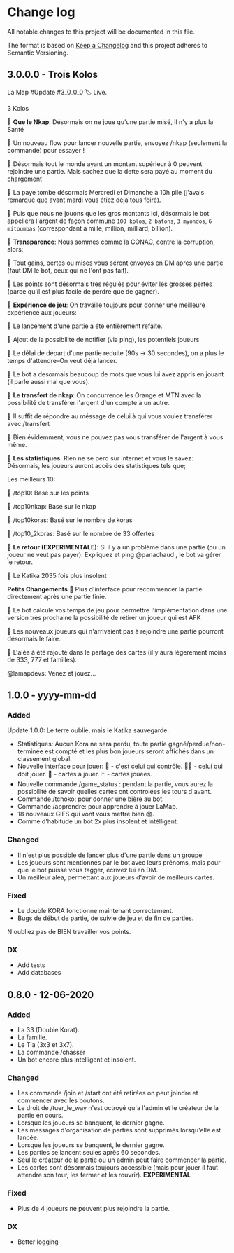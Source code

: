 # Change log

All notable changes to this project will be documented in this file.

The format is based on [Keep a Changelog](http://keepachangelog.com/) and this project adheres to Semantic Versioning.

## 3.0.0.0 - Trois Kolos

La Map #Update #3_0_0_0 🏷 Live.

3 Kolos

🔑 **Que le Nkap**: Désormais on ne joue qu'une partie misé, il n'y a plus la Santé

📌 Un nouveau flow pour lancer nouvelle partie, envoyez /nkap (seulement la commande) pour essayer !

📌 Désormais tout le monde ayant un montant supérieur à 0 peuvent rejoindre une partie. Mais sachez que la dette sera payé au moment du chargement

📌 La paye tombe désormais Mercredi et Dimanche à 10h pile (j'avais remarqué que avant mardi vous étiez déjà tous foiré).

📌 Puis que nous ne jouons que les gros montants ici, désormais le bot appellera l'argent de façon commune `100 kolos`, `2 batons`, `3 myondos`, `6 mitoumbas` (correspondant à mille, million, milliard, billion).

🔑 **Transparence**: Nous sommes comme la CONAC, contre la corruption, alors:

📌 Tout gains, pertes ou mises vous séront envoyés en DM après une partie (faut DM le bot, ceux qui ne l'ont pas fait).

📌 Les points sont désormais très régulés pour éviter les grosses pertes (parce qu'il est plus facile de perdre que de gagner).

🔑 **Expérience de jeu**: On travaille toujours pour donner une meilleure expérience aux joueurs:

📌 Le lancement d'une partie a été entièrement refaite.

📌 Ajout de la possibilité de notifier (via ping), les potentiels joueurs

📌 Le délai de départ d'une partie reduite (90s -> 30 secondes), on a plus le temps d'attendre–On veut déjà lancer.

📌 Le bot a desormais beaucoup de mots que vous lui avez appris en jouant (il parle aussi mal que vous).

🔑 **Le transfert de nkap**: On concurrence les Orange et MTN avec la possibilité de transférer l'argent d'un compte à un autre.

📌 Il suffit de répondre au méssage de celui à qui vous voulez transférer avec /transfert <montant>

📌 Bien évidemment, vous ne pouvez pas vous transférer de l'argent à vous même.

🔑 **Les statistiques**: Rien ne se perd sur internet et vous le savez: Désormais, les joueurs auront accès des statistiques tels que;

Les meilleurs 10:

📌 /top10: Basé sur les points

📌 /top10nkap: Basé sur le nkap

📌 /top10koras: Basé sur le nombre de koras

📌 /top10_2koras: Basé sur le nombre de 33 offertes

🔑 **Le retour (EXPERIMENTALE)**: Si il y a un problème dans une partie (ou un joueur ne veut pas payer): Expliquez et ping @panachaud , le bot va gérer le retour.

🔑 Le Katika 2035 fois plus insolent

**Petits Changements**
📌 Plus d'interface pour recommencer la partie directement après une partie finie.

📌 Le bot calcule vos temps de jeu pour permettre l'implémentation dans une version très prochaine la possibilité de rétirer un joueur qui est AFK

📌 Les nouveaux joueurs qui n'arrivaient pas à rejoindre une partie pourront désormais le faire.

📌 L'aléa à été rajouté dans le partage des cartes (il y aura légerement moins de 333, 777 et familles).

@lamapdevs: Venez et jouez...

## 1.0.0 - yyyy-mm-dd

### Added

Update 1.0.0: Le terre oublie, mais le Katika sauvegarde.

- Statistiques: Aucun Kora ne sera perdu, toute partie gagné/perdue/non-terminée est compté et les plus bon joueurs seront affichés dans un classement global.
- Nouvelle interface pour jouer:
  👑 - c'est celui qui contrôle.
  🤙🏾 - celui qui doit jouer.
  🎴 - cartes à jouer.
  🃏 - cartes jouées.
- Nouvelle commande /game_status : pendant la partie, vous aurez la possibilité de savoir quelles cartes ont controlées les tours d'avant.
- Commande /tchoko: pour donner une bière au bot.
- Commande /apprendre: pour apprendre à jouer LaMap.
- 18 nouveaux GIFS qui vont vous mettre bien 😱.
- Comme d'habitude un bot 2x plus insolent et intélligent.

### Changed

- Il n'est plus possible de lancer plus d'une partie dans un groupe
- Les joueurs sont mentionnés par le bot avec leurs prénoms, mais pour que le bot puisse vous tagger, écrivez lui en DM.
- Un meilleur aléa, permettant aux joueurs d'avoir de meilleurs cartes.

### Fixed

- Le double KORA fonctionne maintenant correctement.
- Bugs de début de partie, de suivie de jeu et de fin de parties.

N'oubliez pas de BIEN travailler vos points.

### DX

- Add tests
- Add databases

## 0.8.0 - 12-06-2020

### Added

- La 33 (Double Korat).
- La famille.
- Le Tia (3x3 et 3x7).
- La commande /chasser
- Un bot encore plus intelligent et insolent.

### Changed

- Les commande /join et /start ont été retirées on peut joindre et commencer avec les boutons.
- Le droit de /tuer_le_way n'est octroyé qu'a l'admin et le créateur de la partie en cours.
- Lorsque les joueurs se banquent, le dernier gagne.
- Les messages d'organisation de parties sont supprimés lorsqu'elle est lancée.
- Lorsque les joueurs se banquent, le dernier gagne.
- Les parties se lancent seules après 60 secondes.
- Seul le créateur de la partie ou un admin peut faire commencer la partie.
- Les cartes sont désormais toujours accessible (mais pour jouer il faut attendre son tour, les fermer et les rouvrir). **EXPERIMENTAL**

### Fixed

- Plus de 4 joueurs ne peuvent plus rejoindre la partie.

### DX

- Better logging
